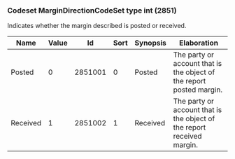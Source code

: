 ### Codeset MarginDirectionCodeSet type int (2851)

Indicates whether the margin described is posted or received.

| Name     | Value | Id      | Sort | Synopsis | Elaboration                                                            |
|----------|-------|---------|------|----------|------------------------------------------------------------------------|
| Posted   | 0     | 2851001 | 0    | Posted   | The party or account that is the object of the report posted margin.   |
| Received | 1     | 2851002 | 1    | Received | The party or account that is the object of the report received margin. |

